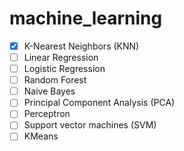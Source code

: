 # machine_learning
 
- [x] K-Nearest Neighbors (KNN)
- [ ] Linear Regression
- [ ] Logistic Regression
- [ ] Random Forest 
- [ ] Naive Bayes
- [ ] Principal Component Analysis (PCA)
- [ ] Perceptron
- [ ] Support vector machines (SVM)
- [ ] KMeans

